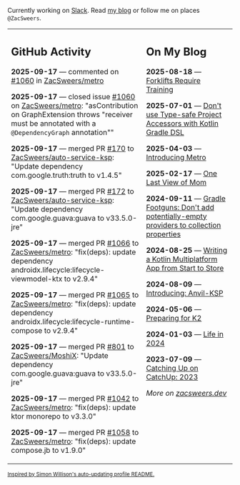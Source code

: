 Currently working on [Slack](https://slack.com/). Read [my blog](https://zacsweers.dev/) or follow me on places `@ZacSweers`.

<table><tr><td valign="top" width="60%">

## GitHub Activity
<!-- githubActivity starts -->
**2025-09-17** — commented on [#1060](https://github.com/ZacSweers/metro/issues/1060#issuecomment-3305290016) in [ZacSweers/metro](https://github.com/ZacSweers/metro)

**2025-09-17** — closed issue [#1060](https://github.com/ZacSweers/metro/issues/1060) on [ZacSweers/metro](https://github.com/ZacSweers/metro): "asContribution on GraphExtension throws "receiver must be annotated with a `@DependencyGraph` annotation""

**2025-09-17** — merged PR [#170](https://github.com/ZacSweers/auto-service-ksp/pull/170) to [ZacSweers/auto-service-ksp](https://github.com/ZacSweers/auto-service-ksp): "Update dependency com.google.truth:truth to v1.4.5"

**2025-09-17** — merged PR [#172](https://github.com/ZacSweers/auto-service-ksp/pull/172) to [ZacSweers/auto-service-ksp](https://github.com/ZacSweers/auto-service-ksp): "Update dependency com.google.guava:guava to v33.5.0-jre"

**2025-09-17** — merged PR [#1066](https://github.com/ZacSweers/metro/pull/1066) to [ZacSweers/metro](https://github.com/ZacSweers/metro): "fix(deps): update dependency androidx.lifecycle:lifecycle-viewmodel-ktx to v2.9.4"

**2025-09-17** — merged PR [#1065](https://github.com/ZacSweers/metro/pull/1065) to [ZacSweers/metro](https://github.com/ZacSweers/metro): "fix(deps): update dependency androidx.lifecycle:lifecycle-runtime-compose to v2.9.4"

**2025-09-17** — merged PR [#801](https://github.com/ZacSweers/MoshiX/pull/801) to [ZacSweers/MoshiX](https://github.com/ZacSweers/MoshiX): "Update dependency com.google.guava:guava to v33.5.0-jre"

**2025-09-17** — merged PR [#1042](https://github.com/ZacSweers/metro/pull/1042) to [ZacSweers/metro](https://github.com/ZacSweers/metro): "fix(deps): update ktor monorepo to v3.3.0"

**2025-09-17** — merged PR [#1058](https://github.com/ZacSweers/metro/pull/1058) to [ZacSweers/metro](https://github.com/ZacSweers/metro): "fix(deps): update compose.jb to v1.9.0"
<!-- githubActivity ends -->
</td><td valign="top" width="40%">

## On My Blog
<!-- blog starts -->
**2025-08-18** — [Forklifts Require Training](https://www.zacsweers.dev/forklifts-require-training/)

**2025-07-01** — [Don't use Type-safe Project Accessors with Kotlin Gradle DSL](https://www.zacsweers.dev/dont-use-type-safe-project-accessors-with-kotlin-gradle-dsl/)

**2025-04-03** — [Introducing Metro](https://www.zacsweers.dev/introducing-metro/)

**2025-02-17** — [One Last View of Mom](https://www.zacsweers.dev/one-last-view-of-mom/)

**2024-09-11** — [Gradle Footguns: Don't add potentially-empty providers to collection properties](https://www.zacsweers.dev/gradle-footgun-adding-empty-providers-to-collection-properties/)

**2024-08-25** — [Writing a Kotlin Multiplatform App from Start to Store](https://www.zacsweers.dev/writing-a-kotlin-multiplatform-app-from-start-to-store/)

**2024-08-09** — [Introducing: Anvil-KSP](https://www.zacsweers.dev/introducing-anvil-ksp/)

**2024-05-06** — [Preparing for K2](https://www.zacsweers.dev/preparing-for-k2/)

**2024-01-03** — [Life in 2024](https://www.zacsweers.dev/life-in-2024/)

**2023-07-09** — [Catching Up on CatchUp: 2023](https://www.zacsweers.dev/catching-up-on-catchup-2023/)
<!-- blog ends -->
_More on [zacsweers.dev](https://zacsweers.dev/)_
</td></tr></table>

<sub><a href="https://simonwillison.net/2020/Jul/10/self-updating-profile-readme/">Inspired by Simon Willison's auto-updating profile README.</a></sub>